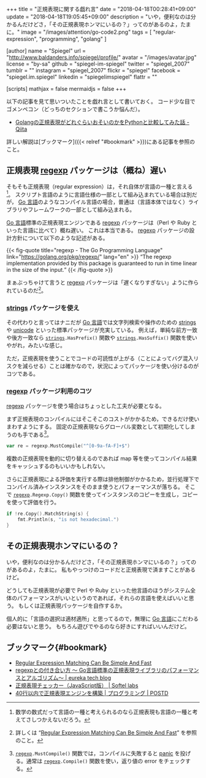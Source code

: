 +++
title = "正規表現に関する戯れ言"
date = "2018-04-18T00:28:41+09:00"
update = "2018-04-18T19:05:45+09:00"
description = "いや，便利なのは分かるんだけどさ，「その正規表現ホンマにいるの？」ってのがあるのよ，たまに。"
image = "/images/attention/go-code2.png"
tags = [ "regular-expression", "programming", "golang" ]

[author]
  name      = "Spiegel"
  url       = "http://www.baldanders.info/spiegel/profile/"
  avatar    = "/images/avatar.jpg"
  license   = "by-sa"
  github    = "spiegel-im-spiegel"
  twitter   = "spiegel_2007"
  tumblr    = ""
  instagram = "spiegel_2007"
  flickr    = "spiegel"
  facebook  = "spiegel.im.spiegel"
  linkedin  = "spiegelimspiegel"
  flattr    = ""

[scripts]
  mathjax = false
  mermaidjs = false
+++

以下の記事を見て思いついたことを戯れ言として書いておく。
コード少な目でゴメンペコン（どっちのセクションで書こうか悩んだ）。

- [Golangの正規表現がどれぐらいおそいのかをPythonと比較してみた話 - Qiita](https://qiita.com/tj8000rpm/items/b92d7617883639a3e714)

詳しい解説は[ブックマーク]({{< relref "#bookmark" >}})にある記事を参照のこと。

## 正規表現 [regexp] パッケージは（概ね）遅い

そもそも正規表現（regular expression）は，それ自体が言語の一種と言える[^lang1]。
スクリプト言語のように言語仕様の一部として組み込まれている場合は別だが， [Go 言語]のようなコンパイル言語の場合，普通は（言語本体ではなく）ライブラリやフレームワークの一部として組み込まれる。

[^lang1]: 数学の数式だって言語の一種と考えられるのなら正規表現も言語の一種と考えてさしつかえないだろう。

[Go 言語]標準の正規表現エンジンである [regexp] パッケージは（Perl や Ruby といった言語に比べて）概ね遅い。
これは本当である。
[regexp] パッケージの設計方針について以下のような記述がある。

{{< fig-quote title="regexp - The Go Programming Language" link="https://golang.org/pkg/regexp/" lang="en" >}}
<q>The regexp implementation provided by this package is guaranteed to run in time linear in the size of the input.</q>
{{< /fig-quote >}}

まぁぶっちゃけて言うと [regexp] パッケージは「遅くなりすぎない」ように作られているのだ[^re1]。

[^re1]: 詳しくは “[Regular Expression Matching Can Be Simple And Fast](https://swtch.com/~rsc/regexp/regexp1.html)” を参照のこと。

### [strings] パッケージを使え

その代わりと言ってはナニだが [Go 言語]では文字列検索や操作のための [strings] や [unicode] といった標準パッケージが充実している。
例えば，単純な前方一致や後方一致なら [`strings`]`.HasPrefix()` 関数や [`strings`]`.HasSuffix()` 関数を使いやがれ，みたいな感じ。

ただ，正規表現を使うことでコードの可読性が上がる（ことによってバグ混入リスクを減らせる）ことは確かなので，状況によってパッケージを使い分けるのがコツである。

### [regexp] パッケージ利用のコツ

[regexp] パッケージを使う場合はちょっとした工夫が必要となる。

まず正規表現のコンパイルにはそこそこのコストがかかるため，できるだけ使いまわすようにする。
固定の正規表現ならグローバル変数として初期化してしまうのも手である[^re2]。

[^re2]: [`regexp`]`.MustCompile()` 関数では，コンパイルに失敗すると [panic] を投げる。通常は [`regexp`]`.Compile()` 関数を使い，返り値の error をチェックする。

```go
var re = regexp.MustCompile("^[0-9a-fA-F]+$")
```

複数の正規表現を動的に切り替えるのであれば map 等を使ってコンパイル結果をキャッシュするのもいいかもしれない。

さらに正規表現による評価を実行する際は排他制御がかかるため，並行処理下でコンパイル済みインスタンスをそのまま使うとパフォーマンスが落ちる。
そこで  [`regexp`]`.Regexp.Copy()` 関数を使ってインスタンスのコピーを生成し，コピーを使って評価を行う。

```go
if !re.Copy().MatchString(s) {
    fmt.Println(s, "is not hexadecimal.")
}
```

## その正規表現ホンマにいるの？

いや，便利なのは分かるんだけどさ，「その正規表現ホンマにいるの？」ってのがあるのよ，たまに。
私もやっつけのコードだと正規表現で済ますことがあるけど。

どうしても正規表現が必要で Perl や Ruby といった他言語のほうがシステム全体のパフォーマンスがいいというのであれば，それらの言語を使えばいいと思う。
もしくは正規表現パッケージを自作するか。

個人的に「言語の選択は適材適所」と思ってるので，無理に [Go 言語]にこだわる必要はないと思う。
もちろん遊びでやるのなら好きにすればいいんだけど。

## ブックマーク{#bookmark}

- [Regular Expression Matching Can Be Simple And Fast](https://swtch.com/~rsc/regexp/regexp1.html)
- [regexpとの付き合い方 〜 Go言語標準の正規表現ライブラリのパフォーマンスとアルゴリズム〜 | eureka tech blog](https://developers.eure.jp/tech/golang-regexp/)
- [正規表現チェッカー（JavaScript版） | Softel labs](https://www.softel.co.jp/labs/tools/regex/)
- [40行以内で正規表現エンジンを構築 | プログラミング | POSTD](http://postd.cc/build-your-own-regex/)

[Go 言語]: https://golang.org/ "The Go Programming Language"
[panic]: http://blog.golang.org/defer-panic-and-recover "Defer, Panic, and Recover - The Go Blog"
[regexp]: https://golang.org/pkg/regexp/ "regexp - The Go Programming Language"
[`regexp`]: https://golang.org/pkg/regexp/ "regexp - The Go Programming Language"
[strings]: https://golang.org/pkg/strings/ "strings - The Go Programming Language"
[`strings`]: https://golang.org/pkg/strings/ "strings - The Go Programming Language"
[unicode]: https://golang.org/pkg/unicode/ "unicode - The Go Programming Language"
